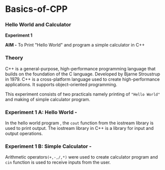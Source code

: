 # Basics-of-CPP

### Hello World and Calculator
**Experiment 1**

**AIM -**
To Print "Hello World" and program a simple calculator in C++

### Theory

C++ is a general-purpose, high-performance programming language that builds on the foundation of the C language. Developed by Bjarne Stroustrup in 1979. C++ is a cross-platform language used to create high-performance applications. It supports object-oriented programming.

This experiment consists of two practicals namely printing of `"Hello World"` and making of simple calculator program.

### Experiment 1 A: Hello World - 
In the hello world program , the `cout` function from the iostream library is used to print output. The iostream library in C++ is a library for input and output operations.

### Experiment 1 B: Simple Calculator - 
Arithmetic operators`(+,-,/,*)` were used to create calculator program and `cin` function is used to receive inputs from the user.
